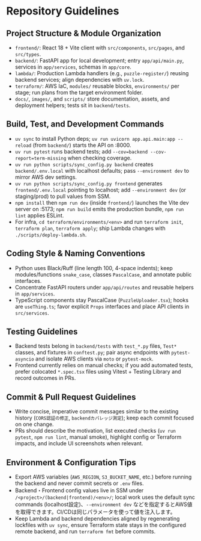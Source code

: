 # Repository Guidelines

## Project Structure & Module Organization
- `frontend/`: React 18 + Vite client with `src/components`, `src/pages`, and `src/types`.
- `backend/`: FastAPI app for local development; entry `app/api/main.py`, services in `app/services`, schemas in `app/core`.
- `lambda/`: Production Lambda handlers (e.g., `puzzle-register/`) reusing backend services; align dependencies with `uv.lock`.
- `terraform/`: AWS IaC, `modules/` reusable blocks, `environments/` per stage; run plans from the target environment folder.
- `docs/`, `images/`, and `scripts/` store documentation, assets, and deployment helpers; tests sit in `backend/tests`.

## Build, Test, and Development Commands
- `uv sync` to install Python deps; `uv run uvicorn app.api.main:app --reload` (from `backend/`) starts the API on :8000.
- `uv run pytest` runs backend tests; add `--cov=backend --cov-report=term-missing` when checking coverage.
- `uv run python scripts/sync_config.py backend` creates `backend/.env.local` with localhost defaults; pass `--environment dev` to mirror AWS dev settings.
- `uv run python scripts/sync_config.py frontend` generates `frontend/.env.local` pointing to localhost; add `--environment dev` (or staging/prod) to pull values from SSM.
- `npm install` then `npm run dev` (inside `frontend/`) launches the Vite dev server on :5173; `npm run build` emits the production bundle, `npm run lint` applies ESLint.
- For infra, `cd terraform/environments/<env>` and run `terraform init`, `terraform plan`, `terraform apply`; ship Lambda changes with `./scripts/deploy-lambda.sh`.

## Coding Style & Naming Conventions
- Python uses Black/Ruff (line length 100, 4-space indents); keep modules/functions `snake_case`, classes `PascalCase`, and annotate public interfaces.
- Concentrate FastAPI routers under `app/api/routes` and reusable helpers in `app/services`.
- TypeScript components stay PascalCase (`PuzzleUploader.tsx`); hooks are `useThing.ts`; favor explicit `Props` interfaces and place API clients in `src/services`.

## Testing Guidelines
- Backend tests belong in `backend/tests` with `test_*.py` files, `Test*` classes, and fixtures in `conftest.py`; pair async endpoints with `pytest-asyncio` and isolate AWS clients via `moto` or `pytest-mock`.
- Frontend currently relies on manual checks; if you add automated tests, prefer colocated `*.spec.tsx` files using Vitest + Testing Library and record outcomes in PRs.

## Commit & Pull Request Guidelines
- Write concise, imperative commit messages similar to the existing history (`CORS認証の修正`, `backendカバレッジ測定`); keep each commit focused on one change.
- PRs should describe the motivation, list executed checks (`uv run pytest`, `npm run lint`, manual smoke), highlight config or Terraform impacts, and include UI screenshots when relevant.

## Environment & Configuration Tips
- Export AWS variables (`AWS_REGION`, `S3_BUCKET_NAME`, etc.) before running the backend and never commit secrets or `.env` files.
- Backend・Frontend config values live in SSM under `/<project>/(backend|frontend)/<env>/`; local work uses the default sync commands (localhost設定)、`--environment dev` などを指定するとAWS値を取得できます。CI/CDは同じパラメータを使って値を注入します。
- Keep Lambda and backend dependencies aligned by regenerating lockfiles with `uv sync`, ensure Terraform state stays in the configured remote backend, and run `terraform fmt` before commits.
